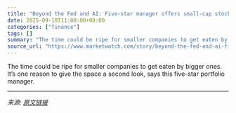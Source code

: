```yaml
---
title: "Beyond the Fed and AI: Five-star manager offers small-cap stock picks that could be giants."
date: 2025-09-10T11:00:00+08:00
categories: ["finance"]
tags: []
summary: "The time could be ripe for smaller companies to get eaten by bigger ones. It’s one reason to give the space a second look, says this five-star portfolio manager."
source_url: "https://www.marketwatch.com/story/beyond-the-fed-and-ai-five-star-manager-offers-small-cap-stock-picks-that-could-be-giants-5100ad2f?mod=mw_rss_topstories"
---
```


The time could be ripe for smaller companies to get eaten by bigger ones. It’s one reason to give the space a second look, says this five-star portfolio manager.

---

*来源: [原文链接](https://www.marketwatch.com/story/beyond-the-fed-and-ai-five-star-manager-offers-small-cap-stock-picks-that-could-be-giants-5100ad2f?mod=mw_rss_topstories)*
